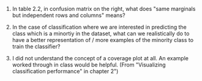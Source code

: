 1. In table 2.2, in confusion matrix on the right, what does "same marginals but independent rows and columns" means?

2. In the case of classification where we are interested in predicting the class which is a minortiy in the dataset, what can we 
realistically do to have a better representation of / more examples of the minority class to train the classifier?

3. I did not understand the concept of a coverage plot at all. An example worked through in class would be helpful. (From "Visualizing classification performance" in chapter 2")
